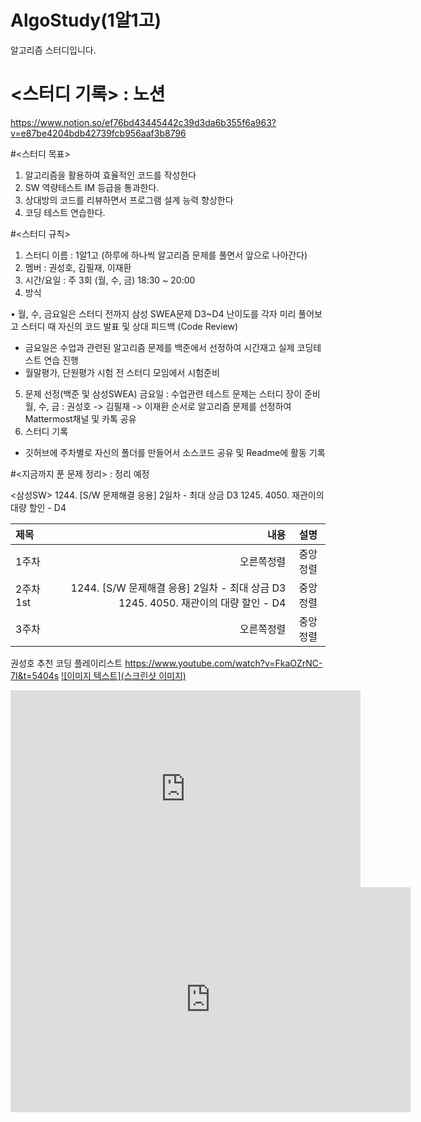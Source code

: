 # AlgoStudy(1알1고)
알고리즘 스터디입니다.

# <스터디 기록> : 노션
https://www.notion.so/ef76bd43445442c39d3da6b355f6a963?v=e87be4204bdb42739fcb956aaf3b8796

#<스터디 목표>
1.	알고리즘을 활용하여 효율적인 코드를 작성한다
2.	SW 역량테스트 IM 등급을 통과한다. 
3.	상대방의 코드를 리뷰하면서 프로그램 설계 능력 향상한다
4.	코딩 테스트 연습한다.

#<스터디 규칙>
1. 스터디 이름 : 1알1고 (하루에 하나씩 알고리즘 문제를 풀면서 앞으로 나아간다)
2. 멤버 : 권성호, 김필재, 이재환
3.	시간/요일 : 주 3회 (월, 수, 금) 18:30 ~ 20:00 
4.	방식

•	월, 수, 금요일은 스터디 전까지 삼성 SWEA문제 D3~D4 난이도를 각자 미리 풀어보고 스터디 때 자신의 코드 발표 및 상대 피드백 (Code Review)
-	금요일은 수업과 관련된 알고리즘 문제를 백준에서 선정하여 시간재고 실제 코딩테스트 연습 진행 
-	월말평가, 단원평가 시험 전 스터디 모임에서 시험준비 
5.	문제 선정(백준 및 삼성SWEA)
금요일 : 수업관련 테스트 문제는 스터디 장이 준비
월, 수, 금 : 권성호 -> 김필재 -> 이재환 순서로 알고리즘 문제를 선정하여 Mattermost채널 및 카톡 공유
6.	스터디 기록
-	깃허브에 주차별로 자신의 폴더를 만들어서 소스코드 공유 및  Readme에 활동 기록 



#<지금까지 푼 문제 정리> : 정리 예정

<삼성SW>
1244. [S/W 문제해결 응용] 2일차 - 최대 상금 D3
1245. 4050. 재관이의 대량 할인 - D4

|제목|내용|설명|
|:---|---:|:---:|
|1주차|오른쪽정렬|중앙정렬|
|2주차 1st|1244. [S/W 문제해결 응용] 2일차 - 최대 상금 D3  1245. 4050. 재관이의 대량 할인 - D4|중앙정렬|
|3주차|오른쪽정렬|중앙정렬|

권성호 추천 코딩 플레이리스트 
https://www.youtube.com/watch?v=FkaOZrNC-7I&t=5404s
[![이미지 텍스트](스크린샷 이미지)](https://www.youtube.com/watch?v=FkaOZrNC-7I&t=5404s)

<iframe width="560" height="315" src="https://www.youtube.com/embed/https://www.youtube.com/watch?v=FkaOZrNC-7I&t=5404s" frameborder="0" allowfullscreen></iframe>


<iframe width="640" height="360" src="https://www.youtube.com/watch?v=FkaOZrNC-7I&t=5404s" frameborder="0" gesture="media" allowfullscreen=""></iframe>
